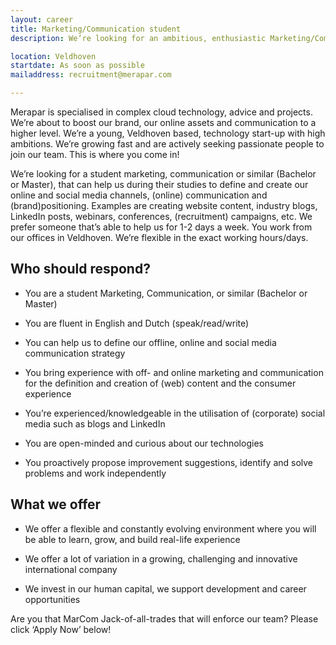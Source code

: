 ```yaml
---
layout: career
title: Marketing/Communication student
description: We’re looking for an ambitious, enthusiastic Marketing/Communication student that will help us to promote our Merapar brand and company to a wide(r) audience!

location: Veldhoven
startdate: As soon as possible
mailaddress: recruitment@merapar.com

---
```


Merapar is specialised in complex cloud technology, advice and projects. We’re about to boost our brand, our online assets and communication to a higher level. We’re a young, Veldhoven based, technology start-up with high ambitions. We’re growing fast and are actively seeking passionate people to join our team. This is where you come in! 

We’re looking for a student marketing, communication or similar (Bachelor or Master), that can help us during their studies to define and create our online and social media channels, (online) communication and (brand)positioning. Examples are creating website content, industry blogs, LinkedIn posts, webinars, conferences, (recruitment) campaigns, etc. We prefer someone that’s able to help us for 1-2 days a week. You work from our offices in Veldhoven. We’re flexible in the exact working hours/days.

## Who should respond?
- You are a student Marketing, Communication, or similar (Bachelor or Master)

- You are fluent in English and Dutch (speak/read/write)

- You can help us to define our offline, online and social media communication strategy

- You bring experience with off- and online marketing and communication for the definition and creation of (web) content and the consumer experience

- You’re experienced/knowledgeable in the utilisation of (corporate) social media such as blogs and LinkedIn

- You are open-minded and curious about our technologies

- You proactively propose improvement suggestions, identify and solve problems and work independently

## What we offer
- We offer a flexible and constantly evolving environment where you will be able to learn, grow, and build real-life experience

- We offer a lot of variation in a growing, challenging and innovative international company

- We invest in our human capital, we support development and career opportunities

Are you that MarCom Jack-of-all-trades that will enforce our team? Please click ‘Apply Now’ below!
